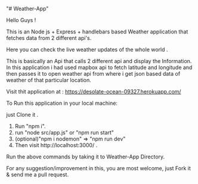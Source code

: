 "# Weather-App"

Hello Guys !

This is an Node js + Express + handlebars based Weather application that fetches data from 2 different api's.

Here you can check the live weather updates of the whole world .

This is basically an Api that calls 2 different api and display the Information.
In this application i had used mapbox api to fetch latitude and longitude and then passes it to open weather api from where i get json based data of weather of that particular location.

Visit thit application at :
https://desolate-ocean-09327.herokuapp.com/

To Run this application in your local machine:

just Clone it .
1) Run "npm i".
2) run "node src/app.js" or "npm run start" 
3) (optional)"npm i nodemon" => "npm run dev"
4) Then visit http://localhost:3000/ .

Run the above commands by taking it to Weather-App Directory.

For any suggestion/improvement in this, you are most welcome, just Fork it & send me a pull request.
